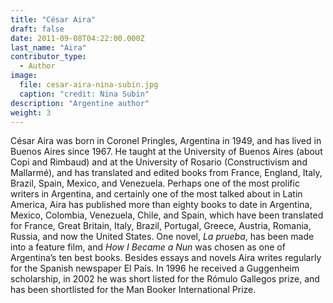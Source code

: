 ```yaml
---
title: "César Aira"
draft: false
date: 2011-09-08T04:22:00.000Z
last_name: "Aira"
contributor_type:
  - Author
image:
  file: cesar-aira-nina-subin.jpg
  caption: "credit: Nina Subin"
description: "Argentine author"
weight: 3
---
```


César Aira was born in Coronel Pringles, Argentina in 1949, and has lived in Buenos Aires since 1967. He taught at the University of Buenos Aires (about Copi and Rimbaud) and at the University of Rosario (Constructivism and Mallarmé), and has translated and edited books from France, England, Italy, Brazil, Spain, Mexico, and Venezuela. Perhaps one of the most prolific writers in Argentina, and certainly one of the most talked about in Latin America, Aira has published more than eighty books to date in Argentina, Mexico, Colombia, Venezuela, Chile, and Spain, which have been translated for France, Great Britain, Italy, Brazil, Portugal, Greece, Austria, Romania, Russia, and now the United States. One novel, _La prueba_, has been made into a feature film, and _How I Became a Nun_ was chosen as one of Argentina’s ten best books. Besides essays and novels Aira writes regularly for the Spanish newspaper El País. In 1996 he received a Guggenheim scholarship, in 2002 he was short listed for the Rómulo Gallegos prize, and has been shortlisted for the Man Booker International Prize.
